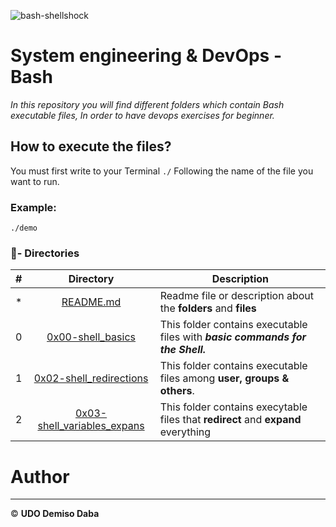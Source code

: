 ![bash-shellshock](https://user-images.githubusercontent.com/125874545/225898294-c0dcf8e4-f6ce-4a20-a2ea-14aab305289e.png)

# System engineering & DevOps - Bash

_In this repository you will find different folders which contain Bash executable files, In order to have devops exercises for beginner._

## How to execute the files?

You must first write to your Terminal `./` Following the name of the file you want to run.

### Example:
```
./demo
```

### :file_folder:- Directories

#|Directory|Description
---|:---:|---
*|[README.md](./README.md)| Readme file or description about the **folders** and __files__
0|[0x00-shell_basics](./0x00-shell_basics)|This folder contains executable files with **_basic commands for the Shell._**
1|[0x02-shell_redirections](./0x01-shell_permissions)| This folder contains executable files among  **user, groups & others**.
2|[0x03-shell_variables_expans](./0x03-shell_variables_expansions)| This folder contains execytable files that **redirect** and **expand** everything




# Author
---
© **UDO Demiso Daba**
